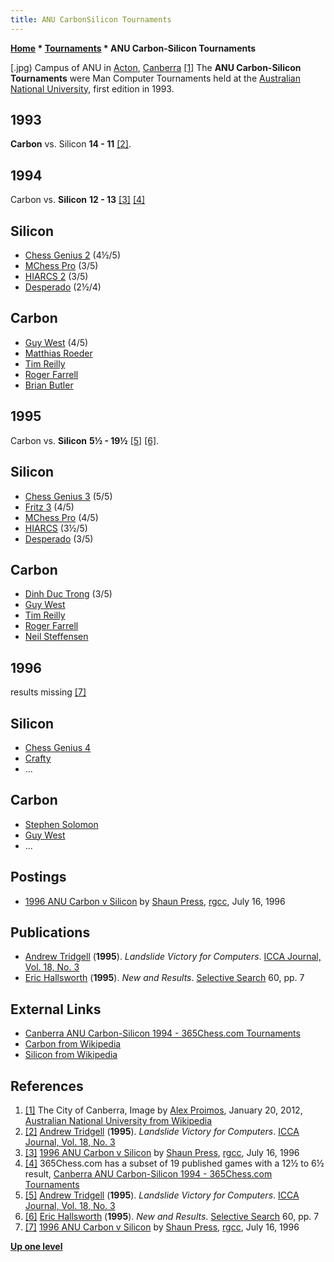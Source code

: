 ```yaml
---
title: ANU CarbonSilicon Tournaments
---
```

**[Home](Home "Home") * [Tournaments](Tournaments_and_Matches "Tournaments and Matches") * ANU Carbon-Silicon Tournaments**

\[.jpg) Campus of ANU in [Acton](https://en.wikipedia.org/wiki/Acton,_Australian_Capital_Territory), [Canberra](https://en.wikipedia.org/wiki/Canberra) <a id="cite-note-1" href="#cite-ref-1">[1]</a>
The **ANU Carbon-Silicon Tournaments** were Man Computer Tournaments held at the [Australian National University](Australian_National_University "Australian National University"), first edition in 1993.

## 1993

**Carbon** vs. Silicon **14 - 11** <a id="cite-note-2" href="#cite-ref-2">[2]</a>.

## 1994

Carbon vs. **Silicon** **12 - 13** <a id="cite-note-3" href="#cite-ref-3">[3]</a> <a id="cite-note-4" href="#cite-ref-4">[4]</a>

## Silicon

- [Chess Genius 2](Chess_Genius "Chess Genius") (4½/5)
- [MChess Pro](MChess "MChess") (3/5)
- [HIARCS 2](HIARCS "HIARCS") (3/5)
- [Desperado](Desperado "Desperado") (2½/4)

## Carbon

- [Guy West](https://en.wikipedia.org/wiki/Guy_West) (4/5)
- [Matthias Roeder](https://ratings.fide.com/card.phtml?event=4600223)
- [Tim Reilly](https://ratings.fide.com/card.phtml?event=3200302)
- [Roger Farrell](https://ratings.fide.com/card.phtml?event=3203034)
- [Brian Butler](https://ratings.fide.com/card.phtml?event=3225011)

## 1995

Carbon vs. **Silicon** **5½ - 19½** <a id="cite-note-5" href="#cite-ref-5">[5]</a> <a id="cite-note-6" href="#cite-ref-6">[6]</a>.

## Silicon

- [Chess Genius 3](Chess_Genius "Chess Genius") (5/5)
- [Fritz 3](Fritz "Fritz") (4/5)
- [MChess Pro](MChess "MChess") (4/5)
- [HIARCS](HIARCS "HIARCS") (3½/5)
- [Desperado](Desperado "Desperado") (3/5)

## Carbon

- [Dinh Duc Trong](https://ratings.fide.com/card.phtml?event=12400238) (3/5)
- [Guy West](https://en.wikipedia.org/wiki/Guy_West)
- [Tim Reilly](https://ratings.fide.com/card.phtml?event=3200302)
- [Roger Farrell](https://ratings.fide.com/card.phtml?event=3203034)
- [Neil Steffensen](https://ratings.fide.com/card.phtml?event=3202127)

## 1996

results missing <a id="cite-note-7" href="#cite-ref-7">[7]</a>

## Silicon

- [Chess Genius 4](Chess_Genius "Chess Genius")
- [Crafty](Crafty "Crafty")
- ...

## Carbon

- [Stephen Solomon](https://en.wikipedia.org/wiki/Stephen_Solomon)
- [Guy West](https://en.wikipedia.org/wiki/Guy_West)
- ...

## Postings

- [1996 ANU Carbon v Silicon](https://groups.google.com/d/msg/rec.games.chess.computer/VfDVNPdWiSA/hob_H1rC4sgJ) by [Shaun Press](Shaun_Press "Shaun Press"), [rgcc](Computer_Chess_Forums "Computer Chess Forums"), July 16, 1996

## Publications

- [Andrew Tridgell](Andrew_Tridgell "Andrew Tridgell") (**1995**). *Landslide Victory for Computers*. [ICCA Journal, Vol. 18, No. 3](ICGA_Journal#18_3 "ICGA Journal")
- [Eric Hallsworth](Eric_Hallsworth "Eric Hallsworth") (**1995**). *New and Results*. [Selective Search](Selective_Search "Selective Search") 60, pp. 7

## External Links

- [Canberra ANU Carbon-Silicon 1994 - 365Chess.com Tournaments](https://www.365chess.com/tournaments/Canberra_ANU_Carbon-Silicon_m_1994/14993)
- [Carbon from Wikipedia](https://en.wikipedia.org/wiki/Carbon)
- [Silicon from Wikipedia](https://en.wikipedia.org/wiki/Silicon)

## References

1. <a id="cite-ref-1" href="#cite-note-1">[1]</a> The City of Canberra, Image by [Alex Proimos](https://www.flickr.com/people/34120957@N04), January 20, 2012, [Australian National University from Wikipedia](https://en.wikipedia.org/wiki/Australian_National_University)
1. <a id="cite-ref-2" href="#cite-note-2">[2]</a> [Andrew Tridgell](Andrew_Tridgell "Andrew Tridgell") (**1995**). *Landslide Victory for Computers*. [ICCA Journal, Vol. 18, No. 3](ICGA_Journal#18_3 "ICGA Journal")
1. <a id="cite-ref-3" href="#cite-note-3">[3]</a> [1996 ANU Carbon v Silicon](https://groups.google.com/d/msg/rec.games.chess.computer/VfDVNPdWiSA/hob_H1rC4sgJ) by [Shaun Press](Shaun_Press "Shaun Press"), [rgcc](Computer_Chess_Forums "Computer Chess Forums"), July 16, 1996
1. <a id="cite-ref-4" href="#cite-note-4">[4]</a> 365Chess.com has a subset of 19 published games with a 12½ to 6½ result, [Canberra ANU Carbon-Silicon 1994 - 365Chess.com Tournaments](https://www.365chess.com/tournaments/Canberra_ANU_Carbon-Silicon_m_1994/14993)
1. <a id="cite-ref-5" href="#cite-note-5">[5]</a> [Andrew Tridgell](Andrew_Tridgell "Andrew Tridgell") (**1995**). *Landslide Victory for Computers*. [ICCA Journal, Vol. 18, No. 3](ICGA_Journal#18_3 "ICGA Journal")
1. <a id="cite-ref-6" href="#cite-note-6">[6]</a> [Eric Hallsworth](Eric_Hallsworth "Eric Hallsworth") (**1995**). *New and Results*. [Selective Search](Selective_Search "Selective Search") 60, pp. 7
1. <a id="cite-ref-7" href="#cite-note-7">[7]</a> [1996 ANU Carbon v Silicon](https://groups.google.com/d/msg/rec.games.chess.computer/VfDVNPdWiSA/hob_H1rC4sgJ) by [Shaun Press](Shaun_Press "Shaun Press"), [rgcc](Computer_Chess_Forums "Computer Chess Forums"), July 16, 1996

**[Up one level](Tournaments_and_Matches "Tournaments and Matches")**

